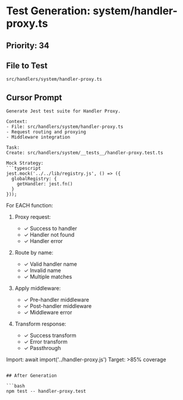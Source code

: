 # Test Generation: system/handler-proxy.ts

## Priority: 34

## File to Test
`src/handlers/system/handler-proxy.ts`

## Cursor Prompt

```
Generate Jest test suite for Handler Proxy.

Context:
- File: src/handlers/system/handler-proxy.ts
- Request routing and proxying
- Middleware integration

Task:
Create: src/handlers/system/__tests__/handler-proxy.test.ts

Mock Strategy:
```typescript
jest.mock('../../lib/registry.js', () => ({
  globalRegistry: {
    getHandler: jest.fn()
  }
}));
```

For EACH function:
1. Proxy request:
   - ✓ Success to handler
   - ✓ Handler not found
   - ✓ Handler error

2. Route by name:
   - ✓ Valid handler name
   - ✓ Invalid name
   - ✓ Multiple matches

3. Apply middleware:
   - ✓ Pre-handler middleware
   - ✓ Post-handler middleware
   - ✓ Middleware error

4. Transform response:
   - ✓ Success transform
   - ✓ Error transform
   - ✓ Passthrough

Import: await import('../handler-proxy.js')
Target: >85% coverage
```

## After Generation

```bash
npm test -- handler-proxy.test
```
